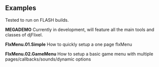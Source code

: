 ## Examples

Tested to run on FLASH builds.

**MEGADEMO**
Currently in development, will feature all the main tools and classes of djFlixel.

**FlxMenu.01.Simple**
How to quickly setup a one page flxMenu

**FlxMenu.02.GameMenu**
How to setup a basic game menu with multiple pages/callbacks/sounds/dynamic options


